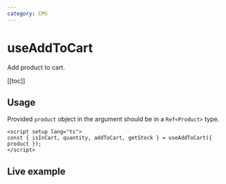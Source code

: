 ```yaml
---
category: CMS
---
```


<script setup>
import StackBlitzLiveExample from '../../components/StackBlitzLiveExample.vue'
</script>

# useAddToCart

Add product to cart.

[[toc]]

## Usage

Provided `product` object in the argument should be in a `Ref<Product>` type.

```vue
<script setup lang="ts">
const { isInCart, quantity, addToCart, getStock } = useAddToCart({ product });
</script>
```

## Live example

<StackBlitzLiveExample projectPath="shopware/frontends/tree/main/examples/use-add-to-cart" openPath="/" />

